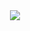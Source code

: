 <div style="text-align:center">
  <img src="https://www.chromethemer.com/wallpapers/chromebook-wallpapers/images/960/demon-slayer-kimetsu-chromebook-wallpaper.jpg">
</div>
